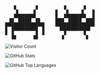 
```
    █         █            █        █
     █       █         █    █      █    █
    ██████████         █   ██████████   █
  ██  ██████  ██       ████  ██████  ████
██████████████████     ██████████████████
█  ████████████  █       ██████████████
█  █          █  █         █        █
   ██        ██           █          █
```

![Visitor Count](https://profile-counter.glitch.me/ra1028/count.svg)

![GitHub Stats](https://github-readme-stats.vercel.app/api?username=ra1028&count_private=true&show_icons=true&theme=dark)

![GitHub Top Languages](https://github-readme-stats.vercel.app/api/top-langs/?username=ra1028&layout=compact&theme=dark)

